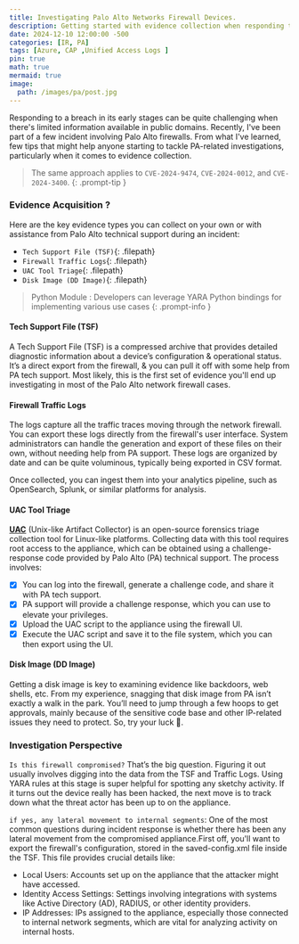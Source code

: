 ```yaml
---
title: Investigating Palo Alto Networks Firewall Devices.
description: Getting started with evidence collection when responding to an incident involving a Palo Alto Firewall.
date: 2024-12-10 12:00:00 -500
categories: [IR, PA]
tags: [Azure, CAP ,Unified Access Logs ]
pin: true
math: true
mermaid: true
image:
  path: /images/pa/post.jpg
---
```


Responding to a breach in its early stages can be quite challenging when there's limited information available in public domains. Recently, I've been part of a few incident involving Palo Alto firewalls. From what I've learned, few tips that might help anyone starting to tackle PA-related investigations, particularly when it comes to evidence collection.

> The same approach applies to `CVE-2024-9474`, `CVE-2024-0012`, and `CVE-2024-3400`.
{: .prompt-tip }

### Evidence Acquisition  ?

Here are the key evidence types you can collect on your own or with assistance from Palo Alto technical support during an incident:

- `Tech Support File (TSF)`{: .filepath}
- `Firewall Traffic Logs`{: .filepath}
- `UAC Tool Triage`{: .filepath}
- `Disk Image (DD Image)`{: .filepath}

> Python Module : Developers can leverage YARA Python bindings for implementing various use cases
{: .prompt-info }

#### Tech Support File (TSF)

A Tech Support File (TSF) is a compressed archive that provides detailed diagnostic information about a device’s configuration & operational status.  It’s a direct export from the firewall, & you can pull it off with some help from PA tech support. Most likely, this is the first set of evidence you'll end up investigating in most of the Palo Alto network firewall cases.



#### Firewall Traffic Logs

The logs capture all the traffic traces moving through the network firewall. You can export these logs directly from the firewall's user interface. System administrators can handle the generation and export of these files on their own, without needing help from PA support. These logs are organized by date and can be quite voluminous, typically being exported in CSV format.

 Once collected, you can ingest them into your analytics pipeline, such as OpenSearch, Splunk, or similar platforms for analysis.


#### UAC Tool Triage 

[**UAC**](https://github.com/tclahr/uac) (Unix-like Artifact Collector)  is an open-source forensics triage collection tool for Linux-like platforms. Collecting data with this tool requires root access to the appliance, which can be obtained using a challenge-response code provided by Palo Alto (PA) technical support. The process involves:

- [x] You can log into the firewall, generate a challenge code, and share it with PA tech support.
- [x] PA support will provide a challenge response, which you can use to elevate your privileges.
- [x] Upload the UAC script to the appliance using the firewall UI.
- [x] Execute the UAC script and save it to the file system, which you can then export using the UI.

#### Disk Image (DD Image)

Getting a disk image is key to examining evidence like backdoors, web shells, etc. From my experience, snagging that disk image from PA isn’t exactly a walk in the park. You’ll need to jump through a few hoops to get approvals, mainly because of the sensitive code base and other IP-related issues they need to protect. So, try your luck 🤞.


### Investigation Perspective

`Is this firewall compromised?` That’s the big question. Figuring it out usually involves digging into the data from the TSF and Traffic Logs. Using YARA rules at this stage is super helpful for spotting any sketchy activity. If it turns out the device really has been hacked, the next move is to track down what the threat actor has been up to on the appliance.

`if yes, any lateral movement to internal segments`: One of the most common questions during incident response is whether there has been any lateral movement from the compromised appliance.First off, you'll want to export the firewall's configuration, stored in the saved-config.xml file inside the TSF. This file provides crucial details like:

- Local Users: Accounts set up on the appliance that the attacker might have accessed.
- Identity Access Settings: Settings involving integrations with systems like Active Directory (AD), RADIUS, or other identity providers.
- IP Addresses: IPs assigned to the appliance, especially those connected to internal network segments, which are vital for analyzing activity on internal hosts.


